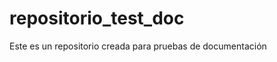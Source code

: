 repositorio_test_doc
====================

Este es un repositorio creada para pruebas de documentación
